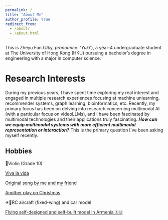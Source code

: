 ```yaml
---
permalink: /
title: "About Me"
author_profile: true
redirect_from: 
  - /about/
  - /about.html
---
```


This is Zheyu Fan (Uky, _pronounce: 'Yuki'_), a year-4 undergraduate student at The University of Hong Kong (HKU) pursuing a bachelor’s degree in engineering with a major in computer science. 



Research Interests
======
During my previous years, I have spent time exploring my real interest and engaged in multiple research experiences focusing at machine unlearning, recommender systems, graph learning, bioinformatics, etc. Recently, my primary focus has been on delving into research concerning multimodal AI (with a particular focus on videoLLMs), and I have been fascinated by multimodal technologies and their applications truly fascinating. **_How can we equip multimodal systems with more efficient multimodal representation or interaction?_** This is the primary question I've been asking myself recently.

Hobbies
------
🎻Violin (Grade 10)   

[Viva la vida](https://www.bilibili.com/video/BV1xa411m71B/?vd_source=6af760c6de114802b89246a3ef874ad8)   

[Original song by me and my friend](https://www.bilibili.com/video/BV1pS4y157sY/?vd_source=6af760c6de114802b89246a3ef874ad8)   

[Another play on Christmas](https://www.bilibili.com/video/BV1x34y1y7iF/?vd_source=6af760c6de114802b89246a3ef874ad8)   

✈🚗RC aircraft (fixed-wing) and car model    

[Flying self-designed and self-built model in Armenia 🇦🇲](https://www.bilibili.com/video/BV11u4y1B7Ny/?vd_source=6af760c6de114802b89246a3ef874ad8)   



